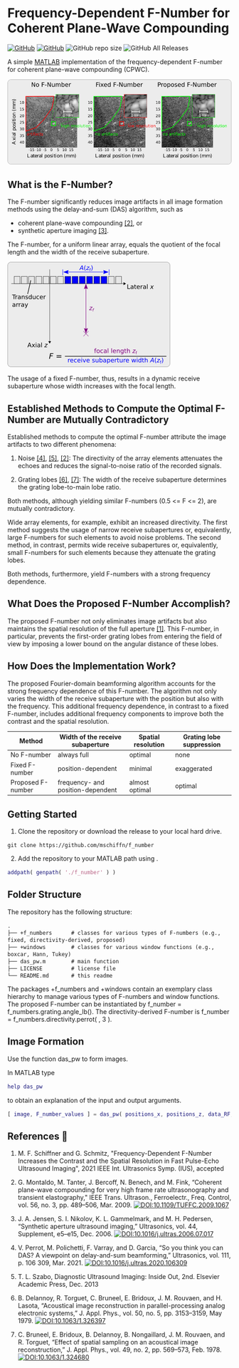 # Frequency-Dependent F-Number for Coherent Plane-Wave Compounding

[![GitHub](license-image)](license-url)
[![GitHub](downloads-image)](downloads-url)
![GitHub repo size](https://img.shields.io/github/repo-size/mschiffn/f_number)
![GitHub All Releases](https://img.shields.io/github/downloads/mschiffn/f_number/total)

[license-image]: https://img.shields.io/github/license/mschiffn/f_number
[license-url]: https://github.com/mschiffn/f_number/COPYING
[downloads-image]: https://img.shields.io/github/downloads/mschiffn/f_number/total
[downloads-url]: https://npmjs.org/package/ieee754

A simple [MATLAB](mathworks-url) implementation of
the frequency-dependent F-number for
coherent plane-wave compounding (CPWC).

![CIRS040](./figures/f_number_effect.png)

[mathworks-url]: https://mathworks.com/products/matlab.html

## What is the F-Number?

The F-number significantly reduces
image artifacts in
all image formation methods using
the delay-and-sum (DAS) algorithm, such as

- coherent plane-wave compounding [[2]](#article:MontaldoITUFFC2009), or
- synthetic aperture imaging [[3]](#article:JensenUlt2006).

The F-number, for a uniform linear array, equals
the quotient of
the focal length and
the width of
the receive subaperture.

![F-number](./figures/f_number_definition.png)

The usage of
a fixed F-number, thus, results in
a dynamic receive subaperture whose
width increases with
the focal length.

## Established Methods to Compute the Optimal F-Number are Mutually Contradictory

Established methods to compute
the optimal F-number attribute
the image artifacts to
two different phenomena:

1. Noise [[4]](#article:PerrotUlt2021), [[5]](#book:Szabo2013), [[2]](#article:MontaldoITUFFC2009):
The directivity of
the array elements attenuates
the echoes and reduces
the signal-to-noise ratio of
the recorded signals.

2. Grating lobes [[6]](#article:DelannoyJAP1979), [[7]](#article:BruneelJAP1978):
The width of
the receive subaperture determines
the grating lobe-to-main lobe ratio.

Both methods, although yielding
similar F-numbers (0.5 <= F <= 2), are
mutually contradictory.

Wide array elements, for example, exhibit
an increased directivity.
The first method suggests
the usage of
narrow receive subapertures or, equivalently,
large F-numbers for
such elements to avoid
noise problems.
The second method, in contrast, permits
wide receive subapertures or, equivalently,
small F-numbers for
such elements because they attenuate
the grating lobes.

Both methods, furthermore, yield
F-numbers with
a strong frequency dependence.

## What Does the Proposed F-Number Accomplish?

The proposed F-number not only eliminates
image artifacts but also maintains
the spatial resolution of
the full aperture [[1]](#proc:SchiffnerIUS2021).
This F-number, in particular, prevents
the first-order grating lobes from entering
the field of
view by imposing
a lower bound on
the angular distance of
these lobes.

## How Does the Implementation Work?

The proposed Fourier-domain beamforming algorithm accounts for
the strong frequency dependence of
this F-number.
The algorithm not only varies
the width of
the receive subaperture with
the position but also with
the frequency.
This additional frequency dependence, in contrast to
a fixed F-number, includes
additional frequency components to improve both
the contrast and
the spatial resolution.

| Method            | Width of the receive subaperture  | Spatial resolution | Grating lobe suppression |
| ----------------- | --------------------------------- | ------------------ | ------------------------ |
| No F-number       | always full                       | optimal            | none                     |
| Fixed F-number    | position-dependent                | minimal            | exaggerated              |
| Proposed F-number | frequency- and position-dependent | almost optimal     | optimal                  |

## Getting Started

1. Clone the repository or download the release to your local hard drive.

```
git clone https://github.com/mschiffn/f_number
```

2. Add the repository to your MATLAB path using .

```matlab
addpath( genpath( './f_number' ) )
```

## Folder Structure

The repository has the following structure:

    .
    ├── +f_numbers      # classes for various types of F-numbers (e.g., fixed, directivity-derived, proposed)
    ├── +windows        # classes for various window functions (e.g., boxcar, Hann, Tukey)
    ├── das_pw.m        # main function
    ├── LICENSE         # license file
    └── README.md       # this readme

The packages +f_numbers and +windows contain an exemplary class hierarchy to manage various types of F-numbers and window functions.
The proposed F-number can be instantiated by f_number = f_numbers.grating.angle_lb().
The directivity-derived F-number is f_number = f_numbers.directivity.perrot( , 3 ).

## Image Formation

Use the function das_pw to form images.

In MATLAB type
```matlab
help das_pw
```

to obtain an explanation of the input and output arguments.


```matlab
[ image, F_number_values ] = das_pw( positions_x, positions_z, data_RF, f_s, e_theta, element_width, element_pitch, ( 1 - N_elements ) / 2, [ f_lb, f_ub ], c_ref, N_samples_shift, window, F_number);
```

## References :notebook:

1. <a name="proc:SchiffnerIUS2021"></a>
M. F. Schiffner and G. Schmitz, "Frequency-Dependent F-Number Increases the Contrast and the Spatial Resolution in Fast Pulse-Echo Ultrasound Imaging", 2021 IEEE Int. Ultrasonics Symp. (IUS), accepted

2. <a name="article:MontaldoITUFFC2009"></a>
G. Montaldo, M. Tanter, J. Bercoff, N. Benech, and M. Fink,
“Coherent plane-wave compounding for very high frame rate ultrasonography and transient elastography,"
IEEE Trans. Ultrason., Ferroelectr., Freq. Control, vol. 56, no. 3, pp. 489–506, Mar. 2009.
[![DOI:10.1109/TUFFC.2009.1067](https://img.shields.io/badge/DOI-10.1109%2FTUFFC.2009.1067-blue)](http://dx.doi.org/10.1109/TUFFC.2009.1067)

3. <a name="article:JensenUlt2006"></a>
J. A. Jensen, S. I. Nikolov, K. L. Gammelmark, and M. H. Pedersen,
“Synthetic aperture ultrasound imaging,” Ultrasonics, vol. 44, Supplement, e5–e15, Dec. 2006.
[![DOI:10.1016/j.ultras.2006.07.017](https://img.shields.io/badge/DOI-10.1016%2Fj.ultras.2006.07.017-blue)](http://dx.doi.org/10.1016/j.ultras.2006.07.017)

4. <a name="article:PerrotUlt2021"></a>
V. Perrot, M. Polichetti, F. Varray, and D. Garcia,
“So you think you can DAS? A viewpoint on delay-and-sum beamforming,”
Ultrasonics, vol. 111, p. 106 309, Mar. 2021.
[![DOI:10.1016/j.ultras.2020.106309](https://img.shields.io/badge/DOI-10.1016%2Fj.ultras.2020.106309-blue)](http://dx.doi.org/10.1016/j.ultras.2020.106309)

5. <a name="book:Szabo2013"></a>
T. L. Szabo, Diagnostic Ultrasound Imaging: Inside Out, 2nd. Elsevier Academic Press, Dec. 2013

6. <a name="article:DelannoyJAP1979"></a>
B. Delannoy, R. Torguet, C. Bruneel, E. Bridoux, J. M. Rouvaen, and H. Lasota,
“Acoustical image reconstruction in parallel-processing analog electronic systems,”
J. Appl. Phys., vol. 50, no. 5, pp. 3153–3159, May 1979.
[![DOI:10.1063/1.326397](https://img.shields.io/badge/DOI-10.1063%2F1.326397-blue)](http://dx.doi.org/10.1063/1.326397)

7. <a name="article:BruneelJAP1978"></a>
C. Bruneel, E. Bridoux, B. Delannoy, B. Nongaillard, J. M. Rouvaen, and R. Torguet,
“Effect of spatial sampling on an acoustical image reconstruction,”
J. Appl. Phys., vol. 49, no. 2, pp. 569–573, Feb. 1978.
[![DOI:10.1063/1.324680](https://img.shields.io/badge/DOI-10.1063%2F1.324680-blue)](http://dx.doi.org/10.1063/1.324680)
